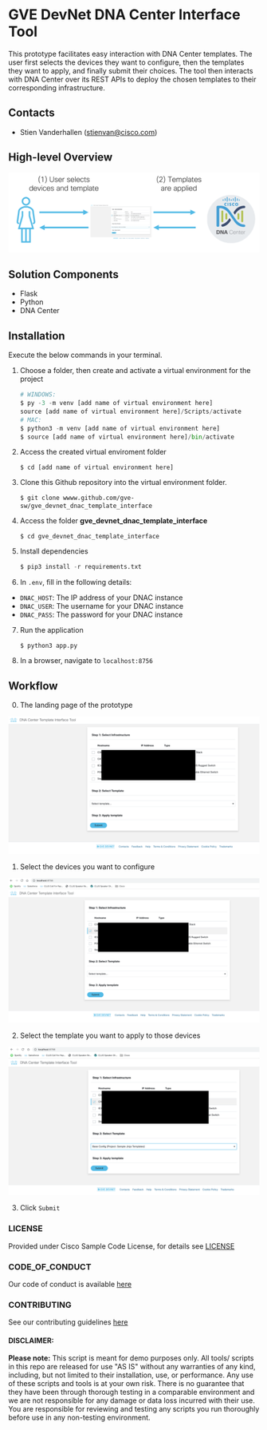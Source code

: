 # GVE DevNet DNA Center Interface Tool
This prototype facilitates easy interaction with DNA Center templates. The user first selects the devices they want to configure, then the templates they want to apply, and finally submit their choices. The tool then interacts with DNA Center over its REST APIs to deploy the chosen templates to their corresponding infrastructure.

## Contacts
* Stien Vanderhallen (stienvan@cisco.com)

## High-level Overview

![](IMAGES/overview.png)

## Solution Components
* Flask
* Python
* DNA Center

## Installation

Execute the below commands in your terminal. 

1.	Choose a folder, then create and activate a virtual environment for the project
    ```python
    # WINDOWS:
    $ py -3 -m venv [add name of virtual environment here] 
    source [add name of virtual environment here]/Scripts/activate
    # MAC:
    $ python3 -m venv [add name of virtual environment here] 
    $ source [add name of virtual environment here]/bin/activate
    ```

2. Access the created virtual enviroment folder
    ```
    $ cd [add name of virtual environment here] 
    ```

3.	Clone this Github repository into the virtual environment folder.
    ```
    $ git clone wwww.github.com/gve-sw/gve_devnet_dnac_template_interface
    ```

4. Access the folder **gve_devnet_dnac_template_interface**
    ```
    $ cd gve_devnet_dnac_template_interface
    ```

5.	Install dependencies
    ```python
    $ pip3 install -r requirements.txt
    ```

6. In `.env`, fill in the following details:
- `DNAC_HOST`: The IP address of your DNAC instance
- `DNAC_USER`: The username for your DNAC instance
- `DNAC_PASS`: The password for your DNAC instance

7. Run the application
    ```
    $ python3 app.py
    ```
8. In a browser, navigate to `localhost:8756`

## Workflow

0. The landing page of the prototype

![](IMAGES/1.png)

1. Select the devices you want to configure

![](IMAGES/2.png)

2. Select the template you want to apply to those devices

![](IMAGES/3.png)

3. Click `Submit`


### LICENSE

Provided under Cisco Sample Code License, for details see [LICENSE](LICENSE.md)

### CODE_OF_CONDUCT

Our code of conduct is available [here](CODE_OF_CONDUCT.md)

### CONTRIBUTING

See our contributing guidelines [here](CONTRIBUTING.md)

#### DISCLAIMER:
<b>Please note:</b> This script is meant for demo purposes only. All tools/ scripts in this repo are released for use "AS IS" without any warranties of any kind, including, but not limited to their installation, use, or performance. Any use of these scripts and tools is at your own risk. There is no guarantee that they have been through thorough testing in a comparable environment and we are not responsible for any damage or data loss incurred with their use.
You are responsible for reviewing and testing any scripts you run thoroughly before use in any non-testing environment.
